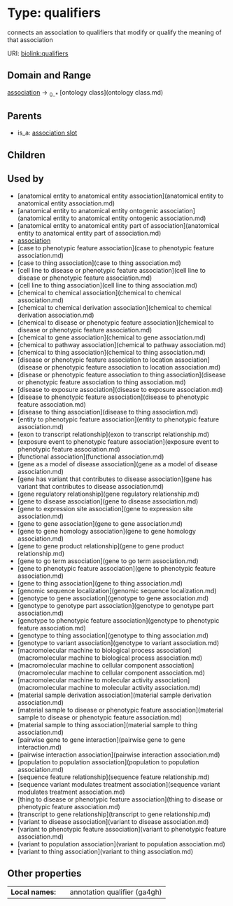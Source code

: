 
# Type: qualifiers


connects an association to qualifiers that modify or qualify the meaning of that association

URI: [biolink:qualifiers](https://w3id.org/biolink/vocab/qualifiers)


## Domain and Range

[association](association.md) ->  <sub>0..*</sub> [ontology class](ontology class.md)

## Parents

 *  is_a: [association slot](association_slot.md)

## Children


## Used by

 * [anatomical entity to anatomical entity association](anatomical entity to anatomical entity association.md)
 * [anatomical entity to anatomical entity ontogenic association](anatomical entity to anatomical entity ontogenic association.md)
 * [anatomical entity to anatomical entity part of association](anatomical entity to anatomical entity part of association.md)
 * [association](association.md)
 * [case to phenotypic feature association](case to phenotypic feature association.md)
 * [case to thing association](case to thing association.md)
 * [cell line to disease or phenotypic feature association](cell line to disease or phenotypic feature association.md)
 * [cell line to thing association](cell line to thing association.md)
 * [chemical to chemical association](chemical to chemical association.md)
 * [chemical to chemical derivation association](chemical to chemical derivation association.md)
 * [chemical to disease or phenotypic feature association](chemical to disease or phenotypic feature association.md)
 * [chemical to gene association](chemical to gene association.md)
 * [chemical to pathway association](chemical to pathway association.md)
 * [chemical to thing association](chemical to thing association.md)
 * [disease or phenotypic feature association to location association](disease or phenotypic feature association to location association.md)
 * [disease or phenotypic feature association to thing association](disease or phenotypic feature association to thing association.md)
 * [disease to exposure association](disease to exposure association.md)
 * [disease to phenotypic feature association](disease to phenotypic feature association.md)
 * [disease to thing association](disease to thing association.md)
 * [entity to phenotypic feature association](entity to phenotypic feature association.md)
 * [exon to transcript relationship](exon to transcript relationship.md)
 * [exposure event to phenotypic feature association](exposure event to phenotypic feature association.md)
 * [functional association](functional association.md)
 * [gene as a model of disease association](gene as a model of disease association.md)
 * [gene has variant that contributes to disease association](gene has variant that contributes to disease association.md)
 * [gene regulatory relationship](gene regulatory relationship.md)
 * [gene to disease association](gene to disease association.md)
 * [gene to expression site association](gene to expression site association.md)
 * [gene to gene association](gene to gene association.md)
 * [gene to gene homology association](gene to gene homology association.md)
 * [gene to gene product relationship](gene to gene product relationship.md)
 * [gene to go term association](gene to go term association.md)
 * [gene to phenotypic feature association](gene to phenotypic feature association.md)
 * [gene to thing association](gene to thing association.md)
 * [genomic sequence localization](genomic sequence localization.md)
 * [genotype to gene association](genotype to gene association.md)
 * [genotype to genotype part association](genotype to genotype part association.md)
 * [genotype to phenotypic feature association](genotype to phenotypic feature association.md)
 * [genotype to thing association](genotype to thing association.md)
 * [genotype to variant association](genotype to variant association.md)
 * [macromolecular machine to biological process association](macromolecular machine to biological process association.md)
 * [macromolecular machine to cellular component association](macromolecular machine to cellular component association.md)
 * [macromolecular machine to molecular activity association](macromolecular machine to molecular activity association.md)
 * [material sample derivation association](material sample derivation association.md)
 * [material sample to disease or phenotypic feature association](material sample to disease or phenotypic feature association.md)
 * [material sample to thing association](material sample to thing association.md)
 * [pairwise gene to gene interaction](pairwise gene to gene interaction.md)
 * [pairwise interaction association](pairwise interaction association.md)
 * [population to population association](population to population association.md)
 * [sequence feature relationship](sequence feature relationship.md)
 * [sequence variant modulates treatment association](sequence variant modulates treatment association.md)
 * [thing to disease or phenotypic feature association](thing to disease or phenotypic feature association.md)
 * [transcript to gene relationship](transcript to gene relationship.md)
 * [variant to disease association](variant to disease association.md)
 * [variant to phenotypic feature association](variant to phenotypic feature association.md)
 * [variant to population association](variant to population association.md)
 * [variant to thing association](variant to thing association.md)

## Other properties

|  |  |  |
| --- | --- | --- |
| **Local names:** | | annotation qualifier (ga4gh) |

